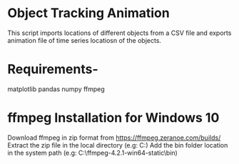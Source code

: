 # Object Tracking Animation
This script imports locations of different objects from a CSV file and exports animation file of time series locatiosn of the objects.

# Requirements-
matplotlib
pandas
numpy
ffmpeg 

# ffmpeg Installation for Windows 10
Download ffmpeg in zip format from https://ffmpeg.zeranoe.com/builds/
Extract the zip file in the local directory (e.g: C:\)
Add the bin folder location in the system path (e.g: C:\ffmpeg-4.2.1-win64-static\bin)

